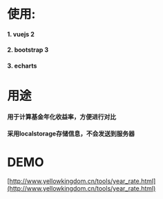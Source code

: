 # 使用:
#### 1. vuejs 2
#### 2. bootstrap 3
#### 3. echarts

# 用途

#### 用于计算基金年化收益率，方便进行对比

#### 采用localstorage存储信息，不会发送到服务器

# DEMO

[http://www.yellowkingdom.cn/tools/year_rate.html](http://www.yellowkingdom.cn/tools/year_rate.html)